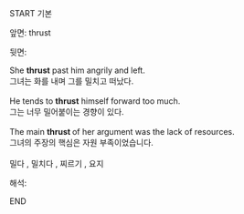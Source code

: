 START
기본

앞면:
thrust


뒷면:
<div>She <strong>thrust</strong> past him angrily and left. </div><div><div>그녀는 화를 내며 그를 밀치고 떠났다.</div></div><div><br></div><div><div>He tends to <strong>thrust</strong> himself forward too much. </div><div><div>그는 너무 밀어붙이는 경향이 있다.</div></div></div><div><br></div><div>The main <b>thrust </b>of her argument was the lack of resources.<br></div><div>그녀의 주장의 핵심은 자원 부족이었습니다.<br></div><div><br></div><div>밀다 , 밀치다 , 찌르기 , 요지</div>


해석:

END